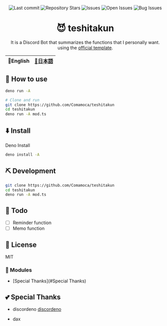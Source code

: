 <div align="center">

![Last commit](https://img.shields.io/github/last-commit/Comamoca/teshitakun?style=flat-square)
![Repository Stars](https://img.shields.io/github/stars/Comamoca/teshitakun?style=flat-square)
![Issues](https://img.shields.io/github/issues/Comamoca/teshitakun?style=flat-square)
![Open Issues](https://img.shields.io/github/issues-raw/Comamoca/teshitakun?style=flat-square)
![Bug Issues](https://img.shields.io/github/issues/Comamoca/teshitakun/bug?style=flat-square)

# 😈 teshitakun

It is a Discord Bot that summarizes the functions that I personally want.
using the [official template](https://github.com/discordeno/discordeno/tree/main/template).

</div>

<table>
  <thead>
    <tr>
      <th style="text-align:center">🍔English</th>
      <th style="text-align:center"><a href="README.ja.md">🍡日本語</a></th>
    </tr>
  </thead>
</table>

<div align="center">

</div>

## 🚀 How to use

```sh
deno run -A 

# Clone and run
git clone https://github.com/Comamoca/teshitakun
cd teshitakun
deno run -A mod.ts
```

## ⬇️  Install

Deno Install

```sh
deno install -A
```

## ⛏️   Development

```sh
git clone https://github.com/Comamoca/teshitakun
cd teshitakun
deno run -A mod.ts
```

## 📝 Todo

- [ ] Reminder function
- [ ] Memo function

## 📜 License

MIT

### 🧩 Modules

- [Special Thanks](#Special Thanks)

## 💕 Special Thanks

- discordeno
[discordeno](https://github.com/discordeno/discordeno)

- dax
[](https://github.com/dsherret/dax)
